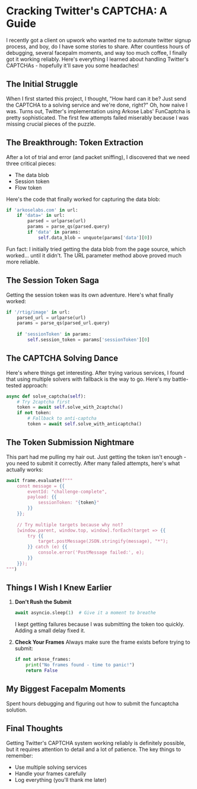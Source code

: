 # Cracking Twitter's CAPTCHA: A Guide

I recently got a client on upwork who wanted me to automate twitter signup process, and boy, do I have some stories to share. After countless hours of debugging, several facepalm moments, and way too much coffee, I finally got it working reliably. Here's everything I learned about handling Twitter's CAPTCHAs - hopefully it'll save you some headaches!

## The Initial Struggle

When I first started this project, I thought, "How hard can it be? Just send the CAPTCHA to a solving service and we're done, right?" Oh, how naive I was. Turns out, Twitter's implementation using Arkose Labs' FunCaptcha is pretty sophisticated. The first few attempts failed miserably because I was missing crucial pieces of the puzzle.

## The Breakthrough: Token Extraction

After a lot of trial and error (and packet sniffing), I discovered that we need three critical pieces:
- The data blob
- Session token
- Flow token

Here's the code that finally worked for capturing the data blob:

```python
if 'arkoselabs.com' in url:
    if 'data=' in url:
        parsed = urlparse(url)
        params = parse_qs(parsed.query)
        if 'data' in params:
            self.data_blob = unquote(params['data'][0])
```

Fun fact: I initially tried getting the data blob from the page source, which worked... until it didn't. The URL parameter method above proved much more reliable.

## The Session Token Saga

Getting the session token was its own adventure. Here's what finally worked:

```python
if '/rtig/image' in url:
    parsed_url = urlparse(url)
    params = parse_qs(parsed_url.query)
    
    if 'sessionToken' in params:
        self.session_token = params['sessionToken'][0]
```

## The CAPTCHA Solving Dance

Here's where things get interesting. After trying various services, I found that using multiple solvers with fallback is the way to go. Here's my battle-tested approach:

```python
async def solve_captcha(self):
    # Try 2captcha first
    token = await self.solve_with_2captcha()
    if not token:
        # Fallback to anti-captcha
        token = await self.solve_with_anticaptcha()
```

## The Token Submission Nightmare

This part had me pulling my hair out. Just getting the token isn't enough - you need to submit it correctly. After many failed attempts, here's what actually works:

```python
await frame.evaluate(f"""
    const message = {{
        eventId: "challenge-complete",
        payload: {{
            sessionToken: "{token}"
        }}
    }};
    
    // Try multiple targets because why not?
    [window.parent, window.top, window].forEach(target => {{
        try {{
            target.postMessage(JSON.stringify(message), "*");
        }} catch (e) {{
            console.error('PostMessage failed:', e);
        }}
    }});
""")
```

## Things I Wish I Knew Earlier

1. **Don't Rush the Submit**
   ```python
   await asyncio.sleep(1)  # Give it a moment to breathe
   ```
   I kept getting failures because I was submitting the token too quickly. Adding a small delay fixed it.

2. **Check Your Frames**
   Always make sure the frame exists before trying to submit:
   ```python
   if not arkose_frames:
       print("No frames found - time to panic!")
       return False
   ```


## My Biggest Facepalm Moments

Spent hours debugging and figuring out how to submit the funcaptcha solution.

## Final Thoughts

Getting Twitter's CAPTCHA system working reliably is definitely possible, but it requires attention to detail and a lot of patience. The key things to remember:
- Use multiple solving services
- Handle your frames carefully
- Log everything (you'll thank me later)
